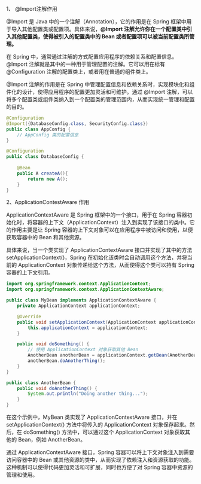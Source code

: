 1、 @Import注解作用  

@Import 是 Java 中的一个注解（Annotation），它的作用是在 Spring 框架中用于导入其他配置类或配置项。具体来说，**@Import 注解允许你在一个配置类中引入其他配置类，使得被引入的配置类中的 Bean 或者配置项可以被当前配置类所管理。**  

在 Spring 中，通常通过注解的方式配置应用程序的依赖关系和配置信息。@Import 注解就是其中的一种用于管理配置的注解。它可以用在标有 @Configuration 注解的配置类上，或者用在普通的组件类上。

@Import 注解的作用是在 Spring 中管理配置信息和依赖关系时，实现模块化和组件化的设计，使得应用程序的配置更加灵活和可维护。通过 @Import 注解，可以将多个配置类或组件类纳入到一个配置类的管理范围内，从而实现统一管理和配置的目的。
```java
@Configuration
@Import({DatabaseConfig.class, SecurityConfig.class})
public class AppConfig {
    // AppConfig 类的配置信息
}

@Configuration
public class DatabaseConfig {
    
    @Bean
    public A createA(){
        return new A();
    }
}
```

2、ApplicationContestAware 作用

ApplicationContextAware 是 Spring 框架中的一个接口，用于在 Spring 容器初始化时，将容器的上下文（ApplicationContext）注入到实现了该接口的类中。它的作用主要是让 Spring 容器的上下文对象可以在应用程序中被访问和使用，以便获取容器中的 Bean 和其他资源。

具体来说，当一个类实现了 ApplicationContextAware 接口并实现了其中的方法 setApplicationContext()，Spring 在初始化该类时会自动调用这个方法，并将当前的 ApplicationContext 对象传递给这个方法，从而使得这个类可以持有 Spring 容器的上下文引用。

```java
import org.springframework.context.ApplicationContext;
import org.springframework.context.ApplicationContextAware;

public class MyBean implements ApplicationContextAware {
    private ApplicationContext applicationContext;

    @Override
    public void setApplicationContext(ApplicationContext applicationContext) {
        this.applicationContext = applicationContext;
    }

    public void doSomething() {
        // 使用 ApplicationContext 对象获取其他 Bean
        AnotherBean anotherBean = applicationContext.getBean(AnotherBean.class);
        anotherBean.doAnotherThing();
    }
}

public class AnotherBean {
    public void doAnotherThing() {
        System.out.println("Doing another thing...");
    }
}

```
在这个示例中，MyBean 类实现了 ApplicationContextAware 接口，并在 setApplicationContext() 方法中将传入的 ApplicationContext 对象保存起来。然后，在 doSomething() 方法中，可以通过这个 ApplicationContext 对象获取其他的 Bean，例如 AnotherBean。

通过 ApplicationContextAware 接口，Spring 容器可以将上下文对象注入到需要访问容器中的 Bean 或其他资源的类中，从而实现了依赖注入和资源获取的功能。这种机制可以使得代码更加灵活和可扩展，同时也方便了对 Spring 容器中资源的管理和使用。



